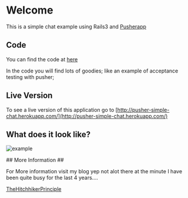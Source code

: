 # Welcome #

This is a simple chat example using Rails3 and [Pusherapp](http://www.pusherapp.com)

## Code ##
You can find the code at [here](https://github.com/hookercookerman/simple-chat)

In the code you will find lots of goodies; like an example of acceptance testing with pusher;

## Live Version ##
To see a live version of this application go to [http://pusher-simple-chat.herokuapp.com/](http://pusher-simple-chat.herokuapp.com/)

## What does it look like? ##

![example](http://pusher-simple-chat.herokuapp.com/assets/example.png)

## More Information ##

For More information visit my blog yep not alot there at the minute I
have been quite busy for the last 4 years....

[TheHitchhikerPrinciple](http://www.thehitchhikerprinciple.com/blog/2012/01/10/simple-chat-app-with-a-little-pusherapp)

